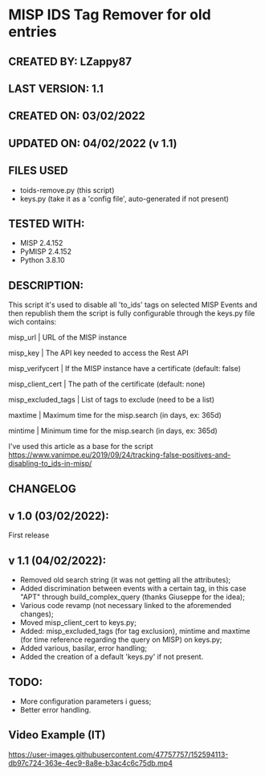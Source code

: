 # MISP IDS Tag Remover for old entries

## CREATED BY: LZappy87

## LAST VERSION: 1.1

## CREATED ON: 03/02/2022

## UPDATED ON: 04/02/2022 (v 1.1)

## FILES USED
- toids-remove.py (this script)
- keys.py (take it as a 'config file', auto-generated if not present)

## TESTED WITH: 
- MISP 2.4.152
- PyMISP 2.4.152
- Python 3.8.10

## DESCRIPTION:
This script it's used to disable all 'to_ids' tags on selected MISP Events and then republish them
the script is fully configurable through the keys.py file wich contains:

misp_url 						| URL of the MISP instance

misp_key 						| The API key needed to access the Rest API

misp_verifycert				| If the MISP instance have a certificate (default: false)

misp_client_cert				| The path of the certificate (default: none)

misp_excluded_tags			| List of tags to exclude (need to be a list)

maxtime						| Maximum time for the misp.search (in days, ex: 365d)

mintime						| Minimum time for the misp.search (in days, ex: 365d)

I've used this article as a base for the script https://www.vanimpe.eu/2019/09/24/tracking-false-positives-and-disabling-to_ids-in-misp/

## CHANGELOG
## v 1.0 (03/02/2022):
First release

## v 1.1 (04/02/2022):
- Removed old search string (it was not getting all the attributes);
- Added discrimination between events with a certain tag, in this case "APT" through build_complex_query (thanks Giuseppe for the idea);
- Various code revamp (not necessary linked to the aforemended changes);
- Moved misp_client_cert to keys.py;
- Added: misp_excluded_tags (for tag exclusion), mintime and maxtime (for time reference regarding the query on MISP) on keys.py;
- Added various, basilar, error handling;
- Added the creation of a default 'keys.py' if not present.

## TODO:
- More configuration parameters i guess;
- Better error handling.

## Video Example (IT)

https://user-images.githubusercontent.com/47757757/152594113-db97c724-363e-4ec9-8a8e-b3ac4c6c75db.mp4
